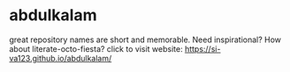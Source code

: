# abdulkalam
great repository names are short and memorable. Need inspirational? How about literate-octo-fiesta?
click to visit website: https://si-va123.github.io/abdulkalam/
